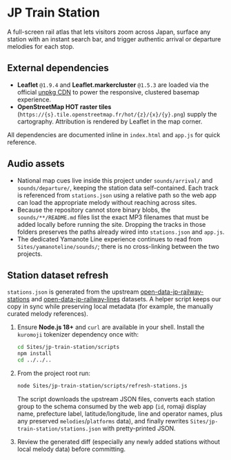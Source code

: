 # JP Train Station

A full-screen rail atlas that lets visitors zoom across Japan, surface any station with an instant search bar, and trigger authentic arrival or departure melodies for each stop.

## External dependencies

- **Leaflet** `@1.9.4` and **Leaflet.markercluster** `@1.5.3` are loaded via the official [unpkg CDN](https://unpkg.com/) to power the responsive, clustered basemap experience.
- **OpenStreetMap HOT raster tiles** (`https://{s}.tile.openstreetmap.fr/hot/{z}/{x}/{y}.png`) supply the cartography. Attribution is rendered by Leaflet in the map corner.

All dependencies are documented inline in `index.html` and `app.js` for quick reference.

## Audio assets

- National map cues live inside this project under `sounds/arrival/` and `sounds/departure/`, keeping the station data self-contained. Each track is referenced from `stations.json` using a relative path so the web app can load the appropriate melody without reaching across sites.
- Because the repository cannot store binary blobs, the `sounds/**/README.md` files list the exact MP3 filenames that must be added locally before running the site. Dropping the tracks in those folders preserves the paths already wired into `stations.json` and `app.js`.
- The dedicated Yamanote Line experience continues to read from `Sites/yamanoteline/sounds/`; there is no cross-linking between the two projects.

## Station dataset refresh

`stations.json` is generated from the upstream [open-data-jp-railway-stations](https://github.com/piuccio/open-data-jp-railway-stations) and [open-data-jp-railway-lines](https://github.com/piuccio/open-data-jp-railway-lines) datasets. A helper script keeps our copy in sync while preserving local metadata (for example, the manually curated melody references).

1. Ensure **Node.js 18+** and `curl` are available in your shell. Install the `kuromoji` tokenizer dependency once with:

   ```bash
   cd Sites/jp-train-station/scripts
   npm install
   cd ../../..
   ```

2. From the project root run:

   ```bash
   node Sites/jp-train-station/scripts/refresh-stations.js
   ```

   The script downloads the upstream JSON files, converts each station group to the schema consumed by the web app (`id`, romaji display name, prefecture label, latitude/longitude, line and operator names, plus any preserved `melodies`/`platforms` data), and finally rewrites `Sites/jp-train-station/stations.json` with pretty-printed JSON.
3. Review the generated diff (especially any newly added stations without local melody data) before committing.
